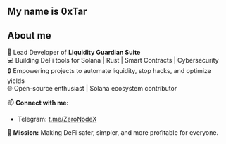 ## My name is 0xTar

## About me
🚀 Lead Developer of **Liquidity Guardian Suite**  
💻 Building DeFi tools for Solana | Rust | Smart Contracts | Cybersecurity  
🔒 Empowering projects to automate liquidity, stop hacks, and optimize yields  
🌐 Open-source enthusiast | Solana ecosystem contributor 

📫 **Connect with me:**  
- Telegram: [t.me/ZeroNodeX](https://t.me/ZeroNodeX)

🎯 **Mission:** Making DeFi safer, simpler, and more profitable for everyone.

